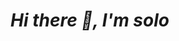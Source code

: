 <!--
**0xS0l0/0xS0l0** is a ✨ _special_ ✨ repository because its `README.md` (this file) appears on your GitHub profile.
-->

# _Hi there 👋, I'm solo_
